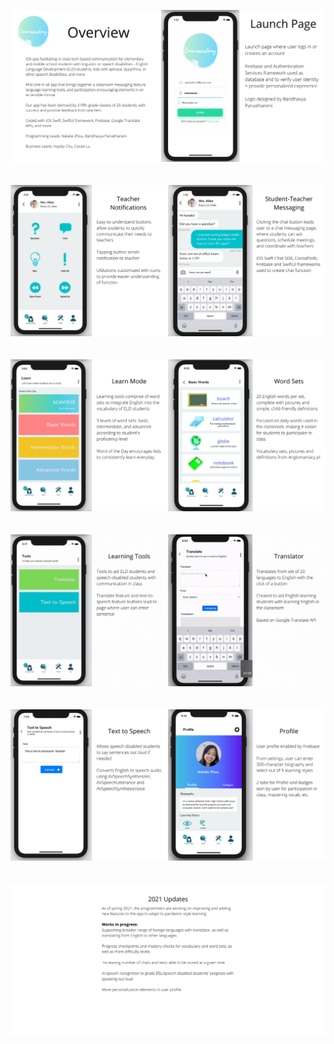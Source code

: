 ![Screenshot](screenshots/overview-login-webpage.png)
<br /><br /><br />
![Screenshot](screenshots/buttons-chat-webpage.png)
<br /><br /><br />
![Screenshot](screenshots/learn-vocab-webpage.png)
<br /><br /><br />
![Screenshot](screenshots/tools-translate-webpage.gif)
<br /><br /><br />
![Screenshot](screenshots/tts-profile-webpage.png)
<br /><br /><br />
![Screenshot](screenshots/2021-updates-webpage.png)
